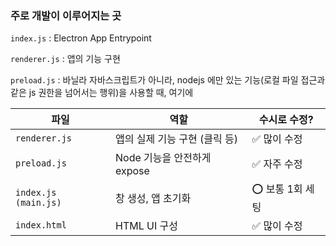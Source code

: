 ### 주로 개발이 이루어지는 곳

`index.js` : Electron App Entrypoint

`renderer.js` : 앱의 기능 구현

`preload.js` : 바닐라 자바스크립트가 아니라, nodejs 에만 있는 기능(로컬 파일 접근과 같은 js 권한을 넘어서는 행위)을 사용할 때, 여기에 

| **파일** | **역할** | **수시로 수정?** |
| --- | --- | --- |
| `renderer.js` | 앱의 실제 기능 구현 (클릭 등) | ✅ 많이 수정 |
| `preload.js` | Node 기능을 안전하게 expose | ✅ 자주 수정 |
| `index.js (main.js)` | 창 생성, 앱 초기화 | ⭕ 보통 1회 세팅 |
| `index.html` | HTML UI 구성 | ✅ 많이 수정 |